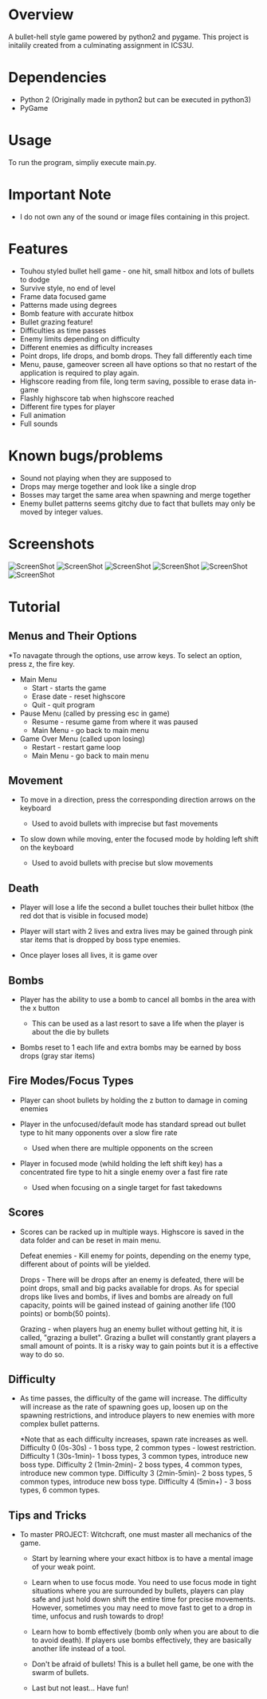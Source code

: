 # Overview
A bullet-hell style game powered by python2 and pygame. This project is initalily created from a culminating assignment in ICS3U.

# Dependencies
+ Python 2 (Originally made in python2 but can be executed in python3)
+ PyGame

# Usage
To run the program, simpliy execute main.py.

# Important Note
+ I do not own any of the sound or image files containing in this project.

# Features
- Touhou styled bullet hell game - one hit, small hitbox and lots of bullets to dodge
- Survive style, no end of level
- Frame data focused game
- Patterns made using degrees
- Bomb feature with accurate hitbox
- Bullet grazing feature!
- Difficulties as time passes
- Enemy limits depending on difficulty
- Different enemies as difficulty increases
- Point drops, life drops, and bomb drops. They fall differently each time
- Menu, pause, gameover screen all have options so that no 
  restart of the application is required to play again.
- Highscore reading from file, long term saving, possible to erase data in-game
- Flashly highscore tab when highscore reached
- Different fire types for player
- Full animation
- Full sounds

# Known bugs/problems

- Sound not playing when they are supposed to
- Drops may merge together and look like a single drop
- Bosses may target the same area when spawning and merge together
- Enemy bullet patterns seems gitchy due to fact that bullets may only be moved 
  by integer values.

# Screenshots
![ScreenShot](https://github.com/MatoPlus/ProjectWitchCraft/blob/master/screenshots/Screenshot%201.png "Main Menu")
![ScreenShot](https://github.com/MatoPlus/ProjectWitchCraft/blob/master/screenshots/Screenshot%202.png "In-Game")
![ScreenShot](https://github.com/MatoPlus/ProjectWitchCraft/blob/master/screenshots/Screenshot%203.png "Game-Over")
![ScreenShot](https://github.com/MatoPlus/ProjectWitchCraft/blob/master/screenshots/Screenshot%204.png "Bomb")
![ScreenShot](https://github.com/MatoPlus/ProjectWitchCraft/blob/master/screenshots/Screenshot%205.png "Pause")
![ScreenShot](https://github.com/MatoPlus/ProjectWitchCraft/blob/master/screenshots/Screenshot%206.png "Test-Room")

# Tutorial 

## Menus and Their Options

*To navagate through the options, use arrow keys. To select an option, press z, the fire key.
 - Main Menu
	- Start - starts the game
	- Erase date - reset highscore
	- Quit - quit program
- Pause Menu (called by pressing esc in game)
	- Resume - resume game from where it was paused
	- Main Menu - go back to main menu
- Game Over Menu (called upon losing)
	- Restart - restart game loop 
	- Main Menu - go back to main menu

## Movement

- To move in a direction, press the corresponding direction arrows on the keyboard
	- Used to avoid bullets with imprecise but fast movements

- To slow down while moving, enter the focused mode by holding left shift on the keyboard
	- Used to avoid bullets with precise but slow movements

## Death

- Player will lose a life the second a bullet touches their bullet hitbox (the red dot that is 
visible in focused mode)

- Player will start with 2 lives and extra lives may be gained through pink star items 
that is dropped by boss type enemies.

- Once player loses all lives, it is game over

## Bombs

- Player has the ability to use a bomb to cancel all bombs in the area with the x button
  
	- This can be used as a last resort to save a life when the player 
	is about the die by bullets

- Bombs reset to 1 each life and extra bombs may be earned by boss drops (gray star items)

## Fire Modes/Focus Types

- Player can shoot bullets by holding the z button to damage in coming enemies 

- Player in the unfocused/default mode has standard spread out bullet type to hit many 
opponents over a slow fire rate

	- Used when there are multiple opponents on the screen

- Player in focused mode (whild holding the left shift key) has a concentrated fire type 
to hit a single enemy over a fast fire rate

	- Used when focusing on a single target for fast takedowns

## Scores

- Scores can be racked up in multiple ways. Highscore is saved in the data folder and can 
be reset in main menu.

	Defeat enemies - Kill enemy for points, depending on the enemy type, 
	different about of points will be yielded.

	Drops - There will be drops after an enemy is defeated, there will be 
	point drops, small and big packs available for drops. As for special drops 
	like lives and bombs, if lives and bombs are already on full capacity,
	points will be gained instead of gaining another life (100 points) or bomb(50 points).
	
	Grazing - when players hug an enemy bullet without getting hit, it is called,
	"grazing a bullet". Grazing a bullet will constantly grant players a small 
	amount of points. It is a risky way to gain points but it is a effective way to do so. 

## Difficulty

- As time passes, the difficulty of the game will increase. The difficulty will increase as 
the rate of spawning goes up, loosen up on the spawning restrictions, and introduce players
to new enemies with more complex bullet patterns. 
	
	*Note that as each difficulty increases, spawn rate increases as well.
	Difficulty 0 (0s-30s) - 1 boss type, 2 common types - lowest restriction.
	Difficulty 1 (30s-1min)- 1 boss types, 3 common types, introduce new boss type.
	Difficulty 2 (1min-2min)- 2 boss types, 4 common types, introduce new common type.
	Difficulty 3 (2min-5min)- 2 boss types, 5 common types, introduce new boss type.
	Difficulty 4 (5min+) - 3 boss types, 6 common types.

## Tips and Tricks

- To master PROJECT: Witchcraft, one must master all mechanics of the game.
	- Start by learning where your exact hitbox is to have a mental image of your 
	weak point.
	
	- Learn when to use focus mode. You need to use focus mode in tight situations where 
	you are surrounded by bullets, players can play safe and just hold down shift the 
	entire time for precise movements. However, sometimes you may need to move fast to 
	get to a drop in time, unfocus and rush towards to drop!

	- Learn how to bomb effectively (bomb only when you are about to die to avoid death). 
	If players use bombs effectively, they are basically another life instead of a tool.

	- Don't be afraid of bullets! This is a bullet hell game, be one with the swarm 
	of bullets.

	- Last but not least... Have fun!
